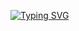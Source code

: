 

[![Typing SVG](https://readme-typing-svg.demolab.com?font=Fira+Code&weight=600&size=50&pause=1000&center=true&vCenter=true&width=750&height=200&lines=Hello+!+I+am+Omar+Faruk;Currently+LEARNING...;JavaScript;React+Js;Node+Js;MongoDB;Express+Js;Next+Js)](https://git.io/typing-svg)
